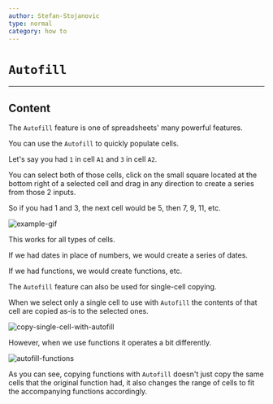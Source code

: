 ```yaml
---
author: Stefan-Stojanovic
type: normal
category: how to
---
```


# `Autofill`


---

## Content

The `Autofill` feature is one of spreadsheets' many powerful features.

You can use the `Autofill` to quickly populate cells.

Let's say you had `1` in cell `A1` and `3` in cell `A2`.

You can select both of those cells, click on the small square located at the bottom right of a selected cell and drag in any direction to create a series from those 2 inputs.

So if you had 1 and 3, the next cell would be 5, then 7, 9, 11, etc.

![example-gif](https://img.enkipro.com/df55e8752877ee072337311d55240adf.gif)

This works for all types of cells.

If we had dates in place of numbers, we would create a series of dates.

If we had functions, we would create functions, etc.

The `Autofill` feature can also be used for single-cell copying.

When we select only a single cell to use with `Autofill` the contents of that cell are copied as-is to the selected ones.

![copy-single-cell-with-autofill](https://img.enkipro.com/4885ce3a9fd606e366d857e97d03bf3c.gif)

However, when we use functions it operates a bit differently.

![autofill-functions](https://img.enkipro.com/f7f1323e1e9d3c8afe7bea590027d758.gif)

As you can see, copying functions with `Autofill` doesn't just copy the same cells that the original function had, it also changes the range of cells to fit the accompanying functions accordingly.
 
